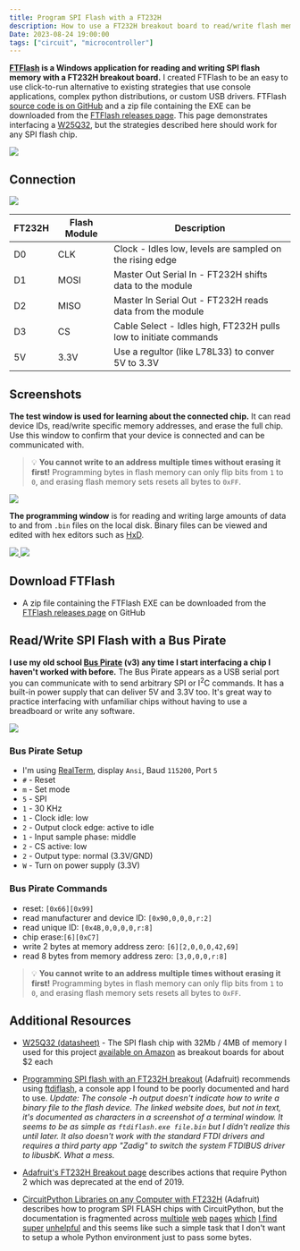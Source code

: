 ```yaml
---
title: Program SPI Flash with a FT232H
description: How to use a FT232H breakout board to read/write flash memory
Date: 2023-08-24 19:00:00
tags: ["circuit", "microcontroller"]
---
```


**[FTFlash](https://github.com/swharden/FTFlash) is a Windows application for reading and writing SPI flash memory with a FT232H breakout board.** I created FTFlash to be an easy to use click-to-run alternative to existing strategies that use console applications, complex python distributions, or custom USB drivers. FTFlash [source code is on GitHub](https://github.com/swharden/FTFlash) and a zip file containing the EXE can be downloaded from the [FTFlash releases page](https://github.com/swharden/FTFlash/releases). This page demonstrates interfacing a [W25Q32](https://www.elinux.org/images/f/f5/Winbond-w25q32.pdf), but the strategies described here should work for any SPI flash chip.

<a href="https://swharden.com/static/2023/08/24/breadboard.jpg">
<img class="border-dark border shadow" src="https://swharden.com/static/2023/08/24/breadboard.jpg">
</a>

## Connection

<a href="https://swharden.com/static/2023/08/24/wiring.png">
<img src="https://swharden.com/static/2023/08/24/wiring.png">
</a>

FT232H | Flash Module | Description
---|---|---
D0|CLK|Clock - Idles low, levels are sampled on the rising edge
D1|MOSI|Master Out Serial In - FT232H shifts data to the module
D2|MISO|Master In Serial Out - FT232H reads data from the module
D3|CS|Cable Select - Idles high, FT232H pulls low to initiate commands
5V|3.3V|Use a regultor (like L78L33) to conver 5V to 3.3V

## Screenshots

**The test window is used for learning about the connected chip.** It can read device IDs, read/write specific memory addresses, and erase the full chip. Use this window to confirm that your device is connected and can be communicated with.

> 💡 **You cannot write to an address multiple times without erasing it first!** Programming bytes in flash memory can only flip bits from `1` to `0`, and erasing flash memory sets resets all bytes to `0xFF`.

<a href="https://swharden.com/static/2023/08/24/screenshot.png">
<img src="https://swharden.com/static/2023/08/24/screenshot.png">
</a>

**The programming window** is for reading and writing large amounts of data to and from `.bin` files on the local disk. Binary files can be viewed and edited with hex editors such as [HxD](https://mh-nexus.de/en/hxd/).

<a href="https://swharden.com/static/2023/08/24/screenshot2.png">
<img src="https://swharden.com/static/2023/08/24/screenshot2.png">
</a>

<a href="https://swharden.com/static/2023/08/24/hxd.png">
<img src="https://swharden.com/static/2023/08/24/hxd.png">
</a>

## Download FTFlash

* A zip file containing the FTFlash EXE can be downloaded from the [FTFlash releases page](https://github.com/swharden/FTFlash/releases) on GitHub

## Read/Write SPI Flash with a Bus Pirate

**I use my old school [Bus Pirate](http://dangerousprototypes.com/docs/Bus_Pirate) (v3) any time I start interfacing a chip I haven't worked with before.** The Bus Pirate appears as a USB serial port you can communicate with to send arbitrary SPI or I<sup>2</sup>C commands. It has a built-in power supply that can deliver 5V and 3.3V too. It's great way to practice interfacing with unfamiliar chips without having to use a breadboard or write any software.

<a href="https://swharden.com/static/2023/08/24/buspirate.jpg">
<img class="border border-dark shadow" src="https://swharden.com/static/2023/08/24/buspirate.jpg">
</a>

### Bus Pirate Setup

* I'm using [RealTerm](https://sourceforge.net/projects/realterm/), display `Ansi`, Baud `115200`, Port `5`
* `#` - Reset
* `m` - Set mode
* `5` - SPI
* `1` - 30 KHz
* `1` - Clock idle: low
* `2` - Output clock edge: active to idle
* `1` - Input sample phase: middle
* `2` - CS active: low
* `2` - Output type: normal (3.3V/GND)
* `W` - Turn on power supply (3.3V)

### Bus Pirate Commands

* reset: `[0x66][0x99]`
* read manufacturer and device ID: `[0x90,0,0,0,r:2]`
* read unique ID: `[0x4B,0,0,0,0,r:8]`
* chip erase:`[6][0xC7]`
* write 2 bytes at memory address zero: `[6][2,0,0,0,42,69]`
* read 8 bytes from memory address zero: `[3,0,0,0,r:8]`

> 💡 **You cannot write to an address multiple times without erasing it first!** Programming bytes in flash memory can only flip bits from `1` to `0`, and erasing flash memory sets resets all bytes to `0xFF`.

## Additional Resources

* [W25Q32 (datasheet)](https://www.elinux.org/images/f/f5/Winbond-w25q32.pdf) - The SPI flash chip with 32Mb / 4MB of memory I used for this project [available on Amazon](https://www.amazon.com/s?k=w25q32) as breakout boards for about $2 each

* [Programming SPI flash with an FT232H breakout](https://learn.adafruit.com/programming-spi-flash-prom-with-an-ft232h-breakout/overview) (Adafruit) recommends using [ftdiflash](https://github.com/adafruit/ftdiflash/), a console app I found to be poorly documented and hard to use. _Update: The console -h output doesn't indicate how to write a binary file to the flash device. The linked website does, but not in text, it's documented as characters in a screenshot of a terminal window. It seems to be as simple as `ftdiflash.exe file.bin` but I didn't realize this until later. It also doesn't work with the standard FTDI drivers and requires a third party app "Zadig" to switch the system FTDIBUS driver to libusbK. What a mess._

* [Adafruit's FT232H Breakout page](https://learn.adafruit.com/adafruit-ft232h-breakout/windows-setup) describes actions that require Python 2 which was deprecated at the end of 2019.

* [CircuitPython Libraries on any Computer with FT232H](https://learn.adafruit.com/circuitpython-on-any-computer-with-ft232h) (Adafruit) describes how to program SPI FLASH chips with CircuitPython, but the documentation is fragmented across [multiple](https://learn.adafruit.com/circuitpython-on-any-computer-with-ft232h/running-circuitpython-code-without-circuitpython) [web](https://learn.adafruit.com/circuitpython-on-any-computer-with-ft232h/setup) [pages](https://learn.adafruit.com/circuitpython-on-any-computer-with-ft232h/windows) [which](https://learn.adafruit.com/circuitpython-on-any-computer-with-ft232h/troubleshooting) [I find](https://learn.adafruit.com/circuitpython-on-any-computer-with-ft232h/pinouts) [super](https://learn.adafruit.com/circuitpython-on-any-computer-with-ft232h/examples) [unhelpful](https://learn.adafruit.com/circuitpython-on-any-computer-with-ft232h/gpio) and this seems like such a simple task that I don't want to setup a whole Python environment just to pass some bytes.